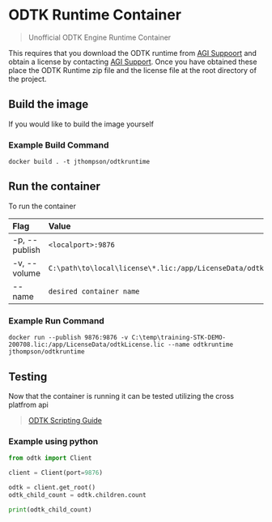 # ODTK Runtime Container #

 > Unofficial ODTK Engine Runtime Container

This requires that you download the ODTK runtime from [AGI Suppoort](https://support.agi.com/downloads/?t=4) and obtain a license by contacting [AGI Support](mailto:support@agi.com).  Once you have obtained these place the ODTK Runtime zip file and the license file at the root directory of the project.

## Build the image ##

If you would like to build the image yourself

### Example Build Command ###

```docker
docker build . -t jthompson/odtkruntime
```

## Run the container ##

To run the container

| **Flag** | **Value** |
| :----- | :----- |
| -p, --publish | `<localport>:9876` |
| -v, --volume | `C:\path\to\local\license\*.lic:/app/LicenseData/odtkLicense.lic` |
| --name | `desired container name` |

### Example Run Command ###

```docker
docker run --publish 9876:9876 -v C:\temp\training-STK-DEMO-200708.lic:/app/LicenseData/odtkLicense.lic --name odtkruntime jthompson/odtkruntime
```

## Testing ##

Now that the container is running it can be tested utilizing the cross platfrom api

> [ODTK Scripting Guide](https://help.agi.com/ODTK/index.htm#od/ODTKScriptingGuide.htm#CrossPlatformAPI)

### Example using python ###

```python
from odtk import Client

client = Client(port=9876)

odtk = client.get_root()
odtk_child_count = odtk.children.count

print(odtk_child_count)
```

